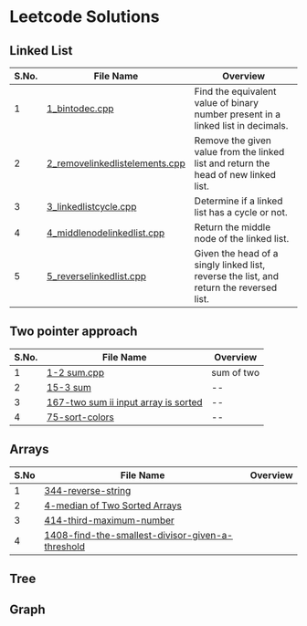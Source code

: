 # Leetcode Solutions
## Linked List 

| S.No. | File Name | Overview |
|-------|-----------|----------|
| 1 | [1_bintodec.cpp](https://github.com/Sia714/leetcode-solutions/tree/dd7ac995e2b6ee5b56bc1147478607d3c15f278c/Two%20pointer%20approach/1-two-sum) | Find the equivalent value of binary number present in a linked list in decimals. |
| 2 | [2_removelinkedlistelements.cpp](https://github.com/Sia714/leetcode-solutions/blob/main/linked%20list/2_removelinkedlistelements.cpp) | Remove the given value from the linked list and return the head of new linked list. |
| 3 | [3_linkedlistcycle.cpp](https://github.com/Sia714/leetcode-solutions/blob/main/linked%20list/3_linkedlistcycle.cpp) | Determine if a linked list has a cycle or not. |
| 4 | [4_middlenodelinkedlist.cpp](https://github.com/Sia714/leetcode-solutions/blob/main/linked%20list/4_middlenodelinkedlist.cpp) | Return the middle node of the linked list. |
| 5 | [5_reverselinkedlist.cpp](https://github.com/Sia714/leetcode-solutions/blob/main/linked%20list/5_reverselinkedlist.cpp) | Given the head of a singly linked list, reverse the list, and return the reversed list. |

## Two pointer approach
| S.No. | File Name | Overview |
|-------|-----------|----------|
| 1 | [1-2 sum.cpp](https://github.com/Sia714/leetcode-solutions/tree/dd7ac995e2b6ee5b56bc1147478607d3c15f278c/Two%20pointer%20approach/1-two-sum) | sum of two |
| 2 | [15-3 sum](https://github.com/Sia714/leetcode-solutions/tree/baf518e40b80bd770c3417dde83a3014454f3f26/Two%20pointer%20approach/15-3sum) | -- |
| 3 | [167-two sum ii input array is sorted](https://github.com/Sia714/leetcode-solutions/blob/main/Two%pointer%approach/167-two-sum-ii-input-array-is-sorted) | -- |
| 4 | [75-sort-colors](https://github.com/Sia714/leetcode-solutions/blob/main/Two%pointer%approach/75-sort-colors) | -- |

## Arrays
| S.No | File Name | Overview |
|------|-----------|----------|
| 1 | [344-reverse-string]() |  |
| 2 | [4-median of Two Sorted Arrays]() |  |
| 3 | [414-third-maximum-number]() |  |
| 4 | [1408-find-the-smallest-divisor-given-a-threshold]() |  |

## Tree


## Graph
